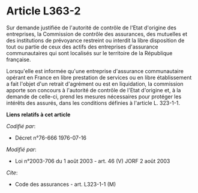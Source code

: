 # Article L363-2

Sur demande justifiée de l'autorité de contrôle de l'Etat d'origine des entreprises, la Commission de contrôle des
assurances, des mutuelles et des institutions de prévoyance restreint ou interdit la libre disposition de tout ou partie de
ceux des actifs des entreprises d'assurance communautaires qui sont localisés sur le territoire de la République française.

Lorsqu'elle est informée qu'une entreprise d'assurance communautaire opérant en France en libre prestation de services ou en
libre établissement a fait l'objet d'un retrait d'agrément ou est en liquidation, la commission apporte son concours à
l'autorité de contrôle de l'Etat d'origine et, à la demande de celle-ci, prend les mesures nécessaires pour protéger les
intérêts des assurés, dans les conditions définies à l'article L. 323-1-1.

**Liens relatifs à cet article**

_Codifié par_:

  - Décret n°76-666 1976-07-16

_Modifié par_:

  - Loi n°2003-706 du 1 août 2003 - art. 46 (V) JORF 2 août 2003

_Cite_:

  - Code des assurances - art. L323-1-1 (M)
